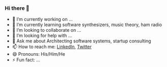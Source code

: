### Hi there 👋

<!--
**aprasadh/aprasadh** is a ✨ _special_ ✨ repository because its `README.md` (this file) appears on your GitHub profile.

Here are some ideas to get you started:

- 🔭 I’m currently working on ...
- 🌱 I’m currently learning ...
- 👯 I’m looking to collaborate on ...
- 🤔 I’m looking for help with ...
- 💬 Ask me about ...
- 📫 How to reach me: ...
- 😄 Pronouns: ...
- ⚡ Fun fact: ...
-->
- 🔭 I’m currently working on ...
- 🌱 I’m currently learning software synthesizers, music theory, ham radio
- 👯 I’m looking to collaborate on ...
- 🤔 I’m looking for help with ...
- 💬 Ask me about Architecting software systems, startup consulting
- 📫 How to reach me: [LinkedIn](https://www.linkedin.com/in/guruprasath), [Twitter](https://www.twitter.com/guruprasath)
- 😄 Pronouns: His/Him/He
- ⚡ Fun fact: ...
